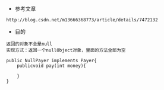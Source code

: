 - 参考文章
```
http://blog.csdn.net/m13666368773/article/details/7472132
```

- 目的
```
返回的对象不会是null
实现方式：返回一个nullObject对象，里面的方法全部为空
```

```
public NullPayer implements Payer{
    publicvoid pay(int money){
    
    }
}
```
